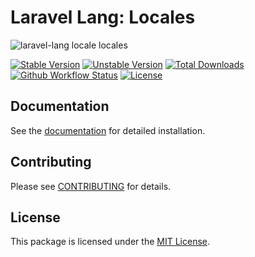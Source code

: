 # Laravel Lang: Locales

![laravel-lang locale locales](https://preview.dragon-code.pro/laravel-lang/locales.svg?brand=laravel&mode=dark)

[![Stable Version][badge_stable]][link_packagist]
[![Unstable Version][badge_unstable]][link_packagist]
[![Total Downloads][badge_downloads]][link_packagist]
[![Github Workflow Status][badge_build]][link_build]
[![License][badge_license]][link_license]

## Documentation

See the [documentation](https://laravel-lang.com/packages-locales.html) for detailed installation.

## Contributing

Please see [CONTRIBUTING](https://laravel-lang.com/contributions.html) for details.

## License

This package is licensed under the [MIT License][link_license].


[badge_build]:          https://img.shields.io/github/actions/workflow/status/laravel-lang/locales/tests.yml?style=flat-square

[badge_downloads]:      https://img.shields.io/packagist/dt/laravel-lang/locales.svg?style=flat-square

[badge_license]:        https://img.shields.io/packagist/l/laravel-lang/locales.svg?style=flat-square

[badge_stable]:         https://img.shields.io/github/v/release/laravel-lang/locales?label=stable&style=flat-square

[badge_unstable]:       https://img.shields.io/badge/unstable-dev--main-orange?style=flat-square

[link_build]:           https://github.com/laravel-lang/locales/actions

[link_license]:         LICENSE

[link_packagist]:       https://packagist.org/packages/laravel-lang/locales
